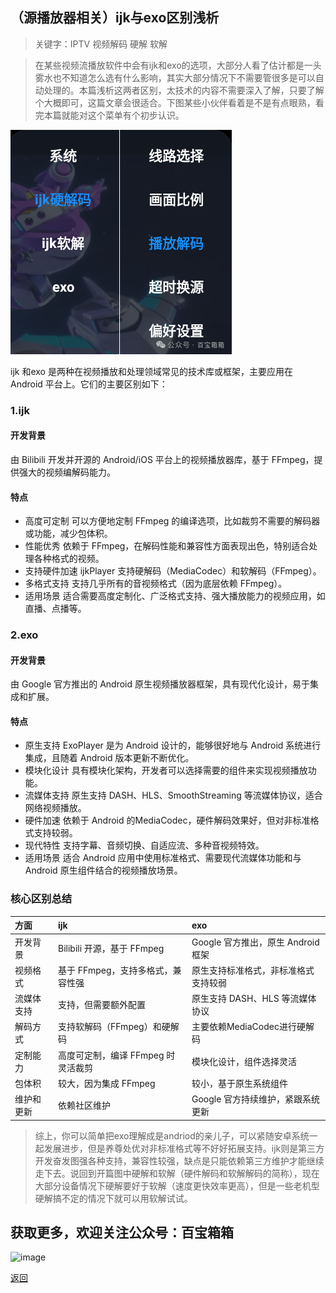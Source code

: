 
## （源播放器相关）ijk与exo区别浅析

> 关键字：IPTV 视频解码 硬解 软解

> 在某些视频流播放软件中会有ijk和exo的选项，大部分人看了估计都是一头雾水也不知道怎么选有什么影响，其实大部分情况下不需要管很多是可以自动处理的。本篇浅析这两者区别，太技术的内容不需要深入了解，只要了解个大概即可，这篇文章会很适合。下图某些小伙伴看着是不是有点眼熟，看完本篇就能对这个菜单有个初步认识。

![image](../assets/img/003_JieMa/003_JiaMa.png)

ijk 和exo 是两种在视频播放和处理领域常见的技术库或框架，主要应用在 Android 平台上。它们的主要区别如下：

### 1.ijk

#### 开发背景
由 Bilibili 开发并开源的 Android/iOS 平台上的视频播放器库，基于 FFmpeg，提供强大的视频编解码能力。

#### 特点
*   高度可定制
    可以方便地定制 FFmpeg 的编译选项，比如裁剪不需要的解码器或功能，减少包体积。
*   性能优秀
    依赖于 FFmpeg，在解码性能和兼容性方面表现出色，特别适合处理各种格式的视频。
*   支持硬件加速
    ijkPlayer 支持硬解码（MediaCodec）和软解码（FFmpeg）。
*   多格式支持
    支持几乎所有的音视频格式（因为底层依赖 FFmpeg）。
*   适用场景
    适合需要高度定制化、广泛格式支持、强大播放能力的视频应用，如直播、点播等。

### 2.exo
#### 开发背景
由 Google 官方推出的 Android 原生视频播放器框架，具有现代化设计，易于集成和扩展。

#### 特点
*   原生支持
    ExoPlayer 是为 Android 设计的，能够很好地与 Android 系统进行集成，且随着 Android 版本更新不断优化。
*   模块化设计
    具有模块化架构，开发者可以选择需要的组件来实现视频播放功能。
*   流媒体支持
    原生支持 DASH、HLS、SmoothStreaming 等流媒体协议，适合网络视频播放。
*   硬件加速
    依赖于 Android 的MediaCodec，硬件解码效果好，但对非标准格式支持较弱。
*   现代特性
    支持字幕、音频切换、自适应流、多种音视频特效。
*   适用场景
    适合 Android 应用中使用标准格式、需要现代流媒体功能和与 Android 原生组件结合的视频播放场景。

### 核心区别总结

| 方面        | ijk          | exo |
|:-------------|:------------------|:------|
| 开发背景           | Bilibili 开源，基于 FFmpeg | Google 官方推出，原生 Android 框架  |
| 视频格式 | 基于 FFmpeg，支持多格式，兼容性强   | 原生支持标准格式，非标准格式支持较弱  |
| 流媒体支持           | 支持，但需要额外配置      | 原生支持 DASH、HLS 等流媒体协议   |
| 解码方式           | 支持软解码（FFmpeg）和硬解码 | 主要依赖MediaCodec进行硬解码  |
| 定制能力           | 高度可定制，编译 FFmpeg 时灵活裁剪 | 模块化设计，组件选择灵活  |
| 包体积           | 较大，因为集成 FFmpeg | 较小，基于原生系统组件  |
| 维护和更新           | 依赖社区维护 | Google 官方持续维护，紧跟系统更新  |



> 综上，你可以简单把exo理解成是andriod的亲儿子，可以紧随安卓系统一起发展进步，但是养尊处优对非标准格式等不好好拓展支持。ijk则是第三方开发奋发图强各种支持，兼容性较强，缺点是只能依赖第三方维护才能继续走下去。说回到开篇图中硬解和软解（硬件解码和软解解码的简称），现在大部分设备情况下硬解要好于软解（速度更快效率更高），但是一些老机型硬解搞不定的情况下就可以用软解试试。


## 获取更多，欢迎关注公众号：百宝箱箱
![image](../assets/GongZhongHao.png)

[返回](..)
